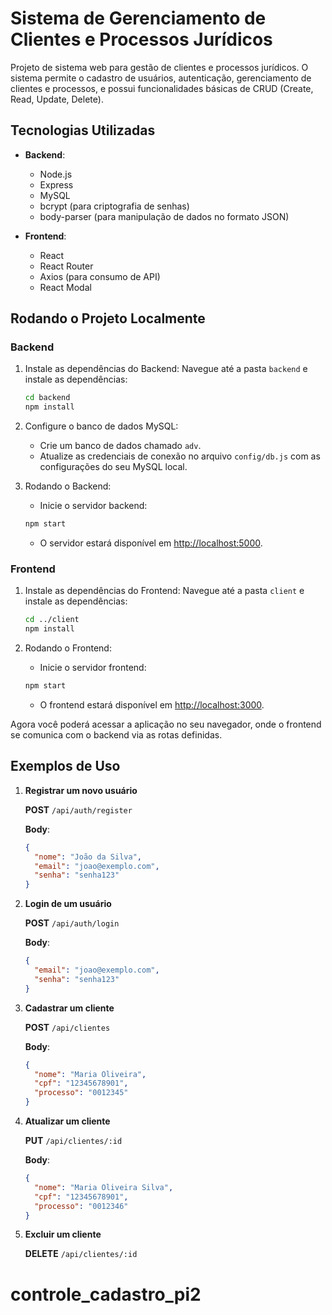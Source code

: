 # Sistema de Gerenciamento de Clientes e Processos Jurídicos

Projeto de sistema web para gestão de clientes e processos jurídicos. O sistema permite o cadastro de usuários, autenticação, gerenciamento de clientes e processos, e possui funcionalidades básicas de CRUD (Create, Read, Update, Delete).

## Tecnologias Utilizadas

- **Backend**:
  - Node.js
  - Express
  - MySQL
  - bcrypt (para criptografia de senhas)
  - body-parser (para manipulação de dados no formato JSON)
  
- **Frontend**:
  - React
  - React Router
  - Axios (para consumo de API)
  - React Modal

## Rodando o Projeto Localmente

### Backend

1. Instale as dependências do Backend: Navegue até a pasta `backend` e instale as dependências:

    ```bash
    cd backend
    npm install
    ```

2. Configure o banco de dados MySQL:

    - Crie um banco de dados chamado `adv`.
    - Atualize as credenciais de conexão no arquivo `config/db.js` com as configurações do seu MySQL local.

3. Rodando o Backend:

    - Inicie o servidor backend:

    ```bash
    npm start
    ```

    - O servidor estará disponível em [http://localhost:5000](http://localhost:5000).

### Frontend

1. Instale as dependências do Frontend: Navegue até a pasta `client` e instale as dependências:

    ```bash
    cd ../client
    npm install
    ```

2. Rodando o Frontend:

    - Inicie o servidor frontend:

    ```bash
    npm start
    ```

    - O frontend estará disponível em [http://localhost:3000](http://localhost:3000).

Agora você poderá acessar a aplicação no seu navegador, onde o frontend se comunica com o backend via as rotas definidas.

## Exemplos de Uso

1. **Registrar um novo usuário**

    **POST** `/api/auth/register`

    **Body**:
    ```json
    {
      "nome": "João da Silva",
      "email": "joao@exemplo.com",
      "senha": "senha123"
    }
    ```

2. **Login de um usuário**

    **POST** `/api/auth/login`

    **Body**:
    ```json
    {
      "email": "joao@exemplo.com",
      "senha": "senha123"
    }
    ```

3. **Cadastrar um cliente**

    **POST** `/api/clientes`

    **Body**:
    ```json
    {
      "nome": "Maria Oliveira",
      "cpf": "12345678901",
      "processo": "0012345"
    }
    ```

4. **Atualizar um cliente**

    **PUT** `/api/clientes/:id`

    **Body**:
    ```json
    {
      "nome": "Maria Oliveira Silva",
      "cpf": "12345678901",
      "processo": "0012346"
    }
    ```

5. **Excluir um cliente**

    **DELETE** `/api/clientes/:id`


# controle_cadastro_pi2
